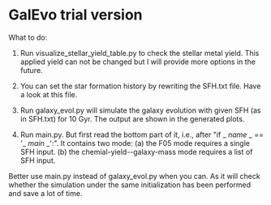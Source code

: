 # GalEvo trial version

What to do:

1. Run visualize_stellar_yield_table.py to check the stellar metal yield. 
This applied yield can not be changed but I will provide more options in the future.

2. You can set the star formation history by rewriting the SFH.txt file. Have a look at this file.

3. Run galaxy_evol.py will simulate the galaxy evolution with given SFH (as in SFH.txt) for 10 Gyr. The output are shown in the generated plots.

4. Run main.py. But first read the bottom part of it, i.e., after "if _ _name_ _ == '_ _main_ _':". 
It contains two mode: 
(a) the F05 mode requires a single SFH input.
(b) the chemial-yield--galaxy-mass mode requires a list of SFH input.

Better use main.py instead of galaxy_evol.py when you can. 
As it will check whether the simulation under the same initialization has been performed and save a lot of time.
